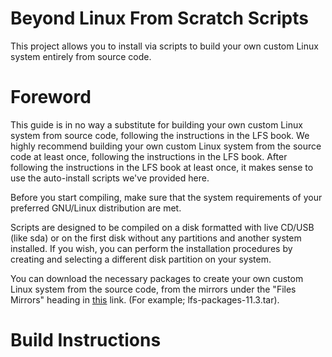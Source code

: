 # Beyond Linux From Scratch Scripts
This project allows you to install via scripts to build your own custom Linux system entirely from source code.

# Foreword

This guide is in no way a substitute for building your own custom Linux system from source code, following the instructions in the LFS book. We highly recommend building your own custom Linux system from the source code at least once, following the instructions in the LFS book. After following the instructions in the LFS book at least once, it makes sense to use the auto-install scripts we've provided here.

Before you start compiling, make sure that the system requirements of your preferred GNU/Linux distribution are met.

Scripts are designed to be compiled on a disk formatted with live CD/USB (like sda) or on the first disk without any partitions and another system installed. If you wish, you can perform the installation procedures by creating and selecting a different disk partition on your system.

You can download the necessary packages to create your own custom Linux system from the source code, from the mirrors under the "Files Mirrors" heading in [this](http://ftp.osuosl.org/pub/lfs/lfs-packages/lfs-packages-11.2.tar) link. (For example; lfs-packages-11.3.tar).

# Build Instructions
